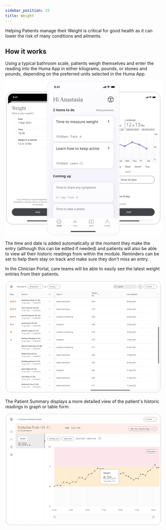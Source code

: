 ```yaml
---
sidebar_position: 15
title: Weight 
---
```


Helping Patients manage their Weight is critical for good health as it can lower the risk of many conditions and ailments. 

## How it works

Using a typical bathroom scale, patients weigh themselves and enter the reading into the Huma App in either kilograms, pounds, or stones and pounds,  depending on the preferred units selected in the Huma App.

![Adding weight to the Huma App](./assets/weight.png)

The time and date is added automatically at the moment they make the entry (although this can be edited if needed) and patients will also be able to view all their historic readings from within the module. Reminders can be set to help them stay on track and make sure they don't miss an entry.

In the Clinician Portal, care teams will be able to easily see the latest weight entries from their patients.

![Viewing weight in the Clinician Portal](./assets/cp-patient-list-weight.png)

The Patient Summary displays a more detailed view of the patient's historic readings in graph or table form.

![Viewing weight in the Clinician Portal](./assets/cp-module-details-weight.png)
